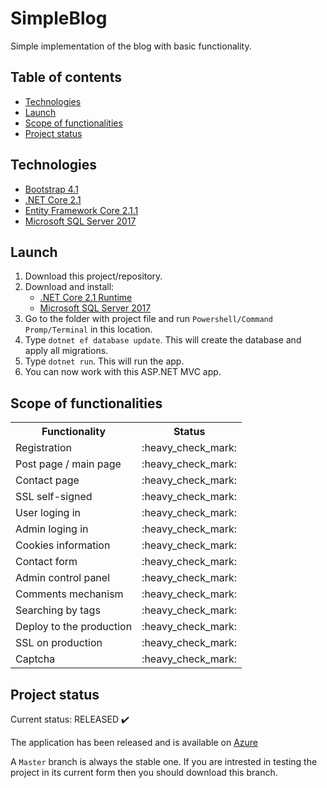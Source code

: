 # SimpleBlog
Simple implementation of the blog with basic functionality.

## Table of contents
* [Technologies](#technologies)
* [Launch](#launch)
* [Scope of functionalities](#scope-of-functionalities)
* [Project status](#project-status)

## Technologies
* [Bootstrap 4.1](https://getbootstrap.com/docs/4.1/getting-started/download/)
* [.NET Core 2.1](https://www.microsoft.com/net/download)
* [Entity Framework Core 2.1.1](https://docs.microsoft.com/en-us/ef/core/)
* [Microsoft SQL Server 2017](https://www.microsoft.com/en-us/sql-server/sql-server-2017)

## Launch
1. Download this project/repository.
2. Download and install:
   * [.NET Core 2.1 Runtime](https://www.microsoft.com/net/download)
   * [Microsoft SQL Server 2017](https://www.microsoft.com/en-us/sql-server/sql-server-2017)
3. Go to the folder with project file and run `Powershell/Command Promp/Terminal` in this location.
4. Type `dotnet ef database update`. This will create the database and apply all migrations.
5. Type `dotnet run`. This will run the app.
6. You can now work with this ASP.NET MVC app.

## Scope of functionalities
<table>
  <tr>
    <th>Functionality</th>
    <th>Status</th>
  </tr>
  
  <tr>
    <td>Registration</td>
    <td>:heavy_check_mark:</td>
  </tr>
  
  <tr>
    <td>Post page / main page</td>
    <td>:heavy_check_mark:</td>
  </tr>
  
  <tr>
    <td>Contact page</td>
    <td>:heavy_check_mark:</td>
  </tr>
  
  <tr>
    <td>SSL self-signed</td>
    <td>:heavy_check_mark:</td>
  </tr>
  
  <tr>
    <td>User loging in</td>
    <td>:heavy_check_mark:</td>
  </tr>
  
  <tr>
    <td>Admin loging in</td>
    <td>:heavy_check_mark:</td>
  </tr>
  
  <tr>
    <td>Cookies information</td>
    <td>:heavy_check_mark:</td>
  </tr>
  
  <tr>
    <td>Contact form</td>
    <td>:heavy_check_mark:</td>
  </tr>
  
  <tr>
    <td>Admin control panel</td>
    <td>:heavy_check_mark:</td>
  </tr>
  
  <tr>
    <td>Comments mechanism</td>
    <td>:heavy_check_mark:</td>
  </tr>
  
  <tr>
    <td>Searching by tags</td>
    <td>:heavy_check_mark:</td>
  </tr>
  
  <tr>
    <td>Deploy to the production</td>
    <td>:heavy_check_mark:</td>
  </tr>
  
  <tr>
    <td>SSL on production</td>
    <td>:heavy_check_mark:</td>
  </tr>
  
  <tr>
    <td>Captcha</td>
    <td>:heavy_check_mark:</td>
  </tr>
</table>

## Project status
Current status: RELEASED :heavy_check_mark:

The application has been released and is available on [Azure](https://simpleblog20190106102028.azurewebsites.net/)

A `Master` branch is always the stable one. If you are intrested in testing the project in its current form then you should download this branch.
